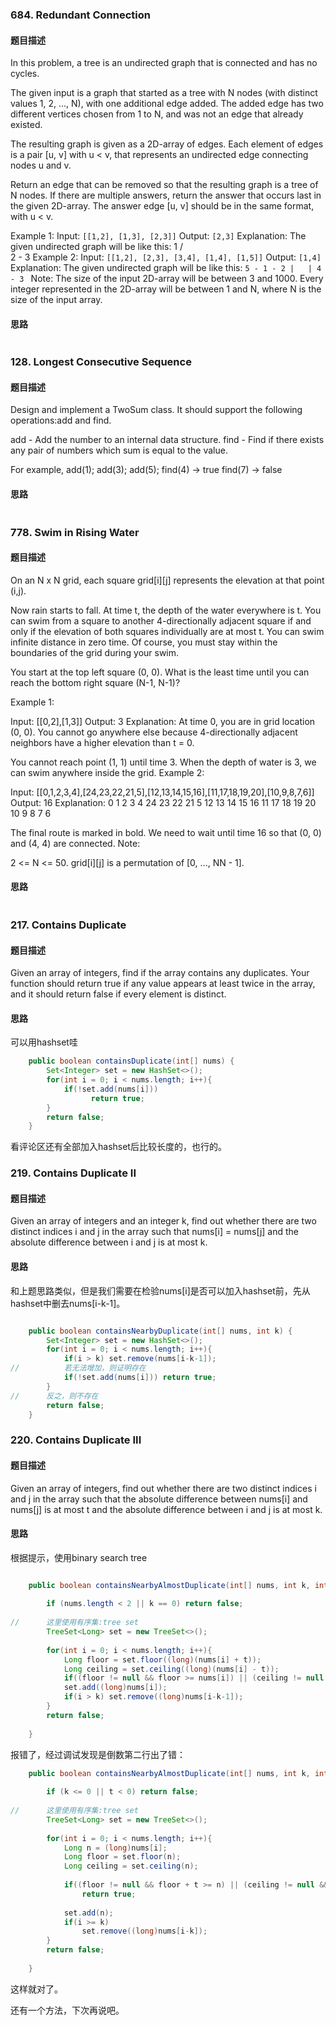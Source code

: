 ### 684. Redundant Connection
#### 题目描述

In this problem, a tree is an undirected graph that is connected and has no cycles.

The given input is a graph that started as a tree with N nodes (with distinct values 1, 2, ..., N), with one additional edge added. The added edge has two different vertices chosen from 1 to N, and was not an edge that already existed.

The resulting graph is given as a 2D-array of edges. Each element of edges is a pair [u, v] with u < v, that represents an undirected edge connecting nodes u and v.

Return an edge that can be removed so that the resulting graph is a tree of N nodes. If there are multiple answers, return the answer that occurs last in the given 2D-array. The answer edge [u, v] should be in the same format, with u < v.

Example 1:
Input: `[[1,2], [1,3], [2,3]]`
Output: `[2,3]`
Explanation: The given undirected graph will be like this:
  1
 / \
2 - 3
Example 2:
Input: `[[1,2], [2,3], [3,4], [1,4], [1,5]]`
Output: `[1,4]`
Explanation: The given undirected graph will be like this:
`5 - 1 - 2
     |   |
     4 - 3
`
Note:
The size of the input 2D-array will be between 3 and 1000.
Every integer represented in the 2D-array will be between 1 and N, where N is the size of the input array.


#### 思路

``` java

```


### 128. Longest Consecutive Sequence
#### 题目描述
Design and implement a TwoSum class. It should support the following operations:add and find.

add - Add the number to an internal data structure.
find - Find if there exists any pair of numbers which sum is equal to the value.

For example,
add(1); add(3); add(5);
find(4) -> true
find(7) -> false

#### 思路


``` java

``` 
### 778. Swim in Rising Water
#### 题目描述

On an N x N grid, each square grid[i][j] represents the elevation at that point (i,j).

Now rain starts to fall. At time t, the depth of the water everywhere is t. You can swim from a square to another 4-directionally adjacent square if and only if the elevation of both squares individually are at most t. You can swim infinite distance in zero time. Of course, you must stay within the boundaries of the grid during your swim.

You start at the top left square (0, 0). What is the least time until you can reach the bottom right square (N-1, N-1)?

Example 1:

Input: [[0,2],[1,3]]
Output: 3
Explanation:
At time 0, you are in grid location (0, 0).
You cannot go anywhere else because 4-directionally adjacent neighbors have a higher elevation than t = 0.

You cannot reach point (1, 1) until time 3.
When the depth of water is 3, we can swim anywhere inside the grid.
Example 2:

Input: [[0,1,2,3,4],[24,23,22,21,5],[12,13,14,15,16],[11,17,18,19,20],[10,9,8,7,6]]
Output: 16
Explanation:
 0  1  2  3  4
24 23 22 21  5
12 13 14 15 16
11 17 18 19 20
10  9  8  7  6

The final route is marked in bold.
We need to wait until time 16 so that (0, 0) and (4, 4) are connected.
Note:

2 <= N <= 50.
grid[i][j] is a permutation of [0, ..., NN - 1].

#### 思路

``` java

```


### 217. Contains Duplicate
#### 题目描述
Given an array of integers, find if the array contains any duplicates. Your function should return true if any value appears at least twice in the array, and it should return false if every element is distinct.
#### 思路
可以用hashset哇
```java
    public boolean containsDuplicate(int[] nums) {
        Set<Integer> set = new HashSet<>();
        for(int i = 0; i < nums.length; i++){
            if(!set.add(nums[i])) 
                  return true;
        }
        return false;
    }
```
看评论区还有全部加入hashset后比较长度的，也行的。

### 219. Contains Duplicate II
#### 题目描述
Given an array of integers and an integer k, find out whether there are two distinct indices i and j in the array such that nums[i] = nums[j] and the absolute difference between i and j is at most k.
#### 思路
和上题思路类似，但是我们需要在检验nums[i]是否可以加入hashset前，先从hashset中删去nums[i-k-1]。
```java

    public boolean containsNearbyDuplicate(int[] nums, int k) {
        Set<Integer> set = new HashSet<>();
        for(int i = 0; i < nums.length; i++){
            if(i > k) set.remove(nums[i-k-1]);
//          若无法增加，则证明存在
            if(!set.add(nums[i])) return true;
        }
//      反之，则不存在
        return false;
    }
```

### 220. Contains Duplicate III
#### 题目描述
Given an array of integers, find out whether there are two distinct indices i and j in the array such that the absolute difference between nums[i] and nums[j] is at most t and the absolute difference between i and j is at most k.
#### 思路
根据提示，使用binary search tree
```java

	public boolean containsNearbyAlmostDuplicate(int[] nums, int k, int t) {
        
        if (nums.length < 2 || k == 0) return false;
        
//      这里使用有序集:tree set
        TreeSet<Long> set = new TreeSet<>();
        
        for(int i = 0; i < nums.length; i++){
            Long floor = set.floor((long)(nums[i] + t));
            Long ceiling = set.ceiling((long)(nums[i] - t));
            if((floor != null && floor >= nums[i]) || (ceiling != null && ceiling <= nums[i])) return true;
            set.add((long)nums[i]);
            if(i > k) set.remove((long)nums[i-k-1]);
        }
        return false;
        
    }

```
报错了，经过调试发现是倒数第二行出了错：

```java
	public boolean containsNearbyAlmostDuplicate(int[] nums, int k, int t) {
        
        if (k <= 0 || t < 0) return false;
        
//      这里使用有序集:tree set
        TreeSet<Long> set = new TreeSet<>();
        
        for(int i = 0; i < nums.length; i++){
            Long n = (long)nums[i];
            Long floor = set.floor(n);
            Long ceiling = set.ceiling(n);
            
            if((floor != null && floor + t >= n) || (ceiling != null && ceiling <= n + t)) 
                return true;
            
            set.add(n);
            if(i >= k) 
                set.remove((long)nums[i-k]);
        }
        return false;
        
    }
```
这样就对了。

还有一个方法，下次再说吧。